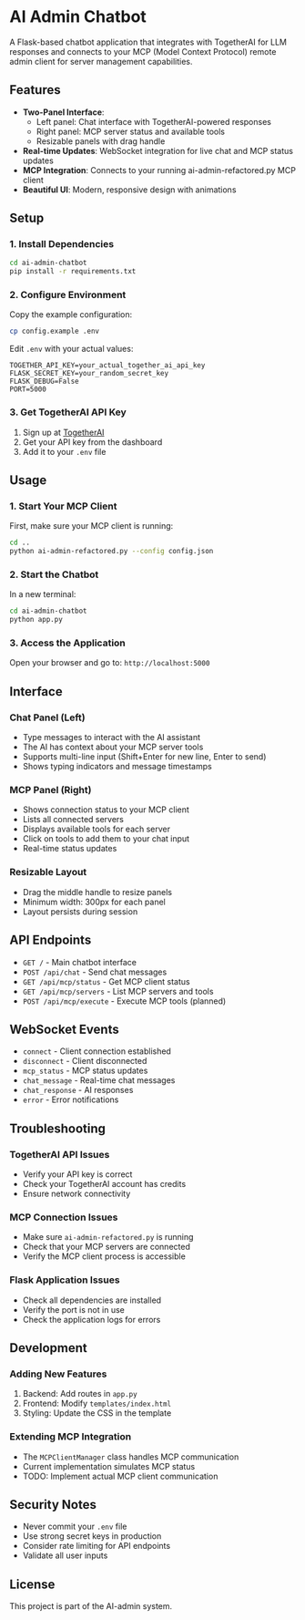 # AI Admin Chatbot

A Flask-based chatbot application that integrates with TogetherAI for LLM responses and connects to your MCP (Model Context Protocol) remote admin client for server management capabilities.

## Features

- **Two-Panel Interface**: 
  - Left panel: Chat interface with TogetherAI-powered responses
  - Right panel: MCP server status and available tools
  - Resizable panels with drag handle
- **Real-time Updates**: WebSocket integration for live chat and MCP status updates
- **MCP Integration**: Connects to your running ai-admin-refactored.py MCP client
- **Beautiful UI**: Modern, responsive design with animations

## Setup

### 1. Install Dependencies

```bash
cd ai-admin-chatbot
pip install -r requirements.txt
```

### 2. Configure Environment

Copy the example configuration:
```bash
cp config.example .env
```

Edit `.env` with your actual values:
```
TOGETHER_API_KEY=your_actual_together_ai_api_key
FLASK_SECRET_KEY=your_random_secret_key
FLASK_DEBUG=False
PORT=5000
```

### 3. Get TogetherAI API Key

1. Sign up at [TogetherAI](https://together.ai/)
2. Get your API key from the dashboard
3. Add it to your `.env` file

## Usage

### 1. Start Your MCP Client

First, make sure your MCP client is running:
```bash
cd ..
python ai-admin-refactored.py --config config.json
```

### 2. Start the Chatbot

In a new terminal:
```bash
cd ai-admin-chatbot
python app.py
```

### 3. Access the Application

Open your browser and go to: `http://localhost:5000`

## Interface

### Chat Panel (Left)
- Type messages to interact with the AI assistant
- The AI has context about your MCP server tools
- Supports multi-line input (Shift+Enter for new line, Enter to send)
- Shows typing indicators and message timestamps

### MCP Panel (Right)
- Shows connection status to your MCP client
- Lists all connected servers
- Displays available tools for each server
- Click on tools to add them to your chat input
- Real-time status updates

### Resizable Layout
- Drag the middle handle to resize panels
- Minimum width: 300px for each panel
- Layout persists during session

## API Endpoints

- `GET /` - Main chatbot interface
- `POST /api/chat` - Send chat messages
- `GET /api/mcp/status` - Get MCP client status
- `GET /api/mcp/servers` - List MCP servers and tools
- `POST /api/mcp/execute` - Execute MCP tools (planned)

## WebSocket Events

- `connect` - Client connection established
- `disconnect` - Client disconnected
- `mcp_status` - MCP status updates
- `chat_message` - Real-time chat messages
- `chat_response` - AI responses
- `error` - Error notifications

## Troubleshooting

### TogetherAI API Issues
- Verify your API key is correct
- Check your TogetherAI account has credits
- Ensure network connectivity

### MCP Connection Issues
- Make sure `ai-admin-refactored.py` is running
- Check that your MCP servers are connected
- Verify the MCP client process is accessible

### Flask Application Issues
- Check all dependencies are installed
- Verify the port is not in use
- Check the application logs for errors

## Development

### Adding New Features
1. Backend: Add routes in `app.py`
2. Frontend: Modify `templates/index.html`
3. Styling: Update the CSS in the template

### Extending MCP Integration
- The `MCPClientManager` class handles MCP communication
- Current implementation simulates MCP status
- TODO: Implement actual MCP client communication

## Security Notes

- Never commit your `.env` file
- Use strong secret keys in production
- Consider rate limiting for API endpoints
- Validate all user inputs

## License

This project is part of the AI-admin system. 